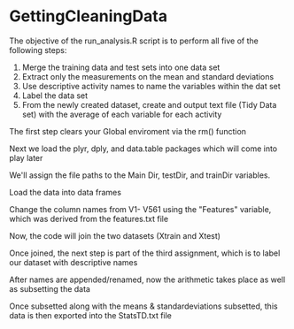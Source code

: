 # GettingCleaningData
The objective of the run_analysis.R script is to perform all five of the following steps:
1) Merge the training data and test sets into one data set
2) Extract only the measurements on the mean and standard deviations
3) Use descriptive activity names to name the variables within the dat set
4) Label the data set
5) From the newly created dataset, create and output text file (Tidy Data set) with the average of each variable for each activity

The first step clears your Global enviroment via the rm() function

Next we load the plyr, dply, and data.table packages which will come into play later

We'll assign the file paths to the Main Dir, testDir, and trainDir variables.

Load the data into data frames

Change the column names from V1- V561 using the "Features" variable, which was derived from the features.txt file

Now, the code will join the two datasets (Xtrain and Xtest)

Once joined, the next step is part of the third assignment, which is to label our dataset with descriptive names

After names are appended/renamed, now the arithmetic takes place as well as subsetting the data

Once subsetted along with the means & standardeviations subsetted, this data is then exported into the StatsTD.txt file


